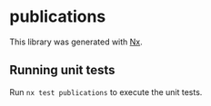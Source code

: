 # publications

This library was generated with [Nx](https://nx.dev).

## Running unit tests

Run `nx test publications` to execute the unit tests.

